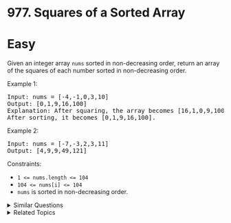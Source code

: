 # 977. Squares of a Sorted Array

# Easy

Given an integer array `nums` sorted in non-decreasing order, return an array of the squares of each number sorted in non-decreasing order.


Example 1:

<pre>
Input: nums = [-4,-1,0,3,10]
Output: [0,1,9,16,100]
Explanation: After squaring, the array becomes [16,1,0,9,100].
After sorting, it becomes [0,1,9,16,100].
</pre>

Example 2:

<pre>
Input: nums = [-7,-3,2,3,11]
Output: [4,9,9,49,121]
</pre>

Constraints:

-   `1 <= nums.length <= 104`
-   `104 <= nums[i] <= 104`
-   `nums` is sorted in non-decreasing order.

<details>
<summary> Similar Questions </summary>

-   `Merge Sorted Array - Easy`
-   `Sort Transformed Array - Medium`

</details>

<details>
<summary> Related Topics </summary>

-   `Array`
-   `Two Pointers`
-   `Sorting`

</details>
